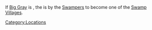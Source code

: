 If [Big Gray](Big_Gray.md "wikilink") is [](World_States.md), the [](Grayflayer_Village.md) is [](Town_Overrides.md) by the [Swampers](02%20-%20Projects%20&%20Wikis/Kenshi/Kenshi%20Wiki/Kenshi%20Wiki%20Template/00%20-%20World%20Data/Grayflayer%20Village/Swampers.md "wikilink")
to become one of the [Swamp Villages](Swamp_Village.md "wikilink").

[Category:Locations](Category:Locations "wikilink")